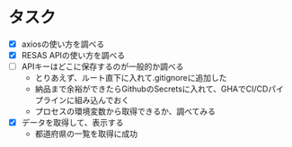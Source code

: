 
# タスク
- [x] axiosの使い方を調べる
- [x] RESAS APIの使い方を調べる
- [ ] APIキーはどこに保存するのが一般的か調べる
  - とりあえず、ルート直下に入れて.gitignoreに追加した
  - 納品まで余裕ができたらGithubのSecretsに入れて、GHAでCI/CDパイプラインに組み込んでおく
  - プロセスの環境変数から取得できるか、調べてみる
- [x] データを取得して、表示する
  - 都道府県の一覧を取得に成功


